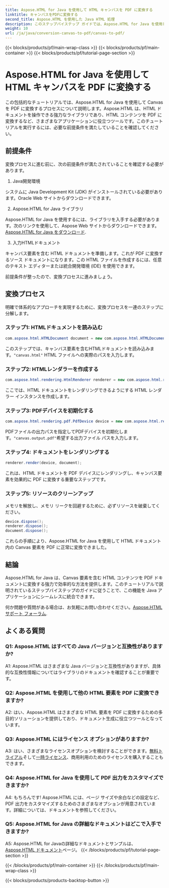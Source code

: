```yaml
---
title: Aspose.HTML for Java を使用して HTML キャンバスを PDF に変換する
linktitle: キャンバスをPDFに変換する
second_title: Aspose.HTML を使用した Java HTML 処理
description: このステップバイステップ ガイドでは、Aspose.HTML for Java を使用して HTML Canvas を PDF に変換する方法を説明します。
weight: 10
url: /ja/java/conversion-canvas-to-pdf/canvas-to-pdf/
---
```


{{< blocks/products/pf/main-wrap-class >}}
{{< blocks/products/pf/main-container >}}
{{< blocks/products/pf/tutorial-page-section >}}

# Aspose.HTML for Java を使用して HTML キャンバスを PDF に変換する

この包括的なチュートリアルでは、Aspose.HTML for Java を使用して Canvas を PDF に変換するプロセスについて説明します。Aspose.HTML は、HTML ドキュメントを操作できる強力なライブラリであり、HTML コンテンツを PDF に変換するなど、さまざまなアプリケーションに役立つツールです。このチュートリアルを実行するには、必要な前提条件を満たしていることを確認してください。

## 前提条件

変換プロセスに進む前に、次の前提条件が満たされていることを確認する必要があります。

1. Java開発環境

システムに Java Development Kit (JDK) がインストールされている必要があります。Oracle Web サイトからダウンロードできます。

2. Aspose.HTML for Java ライブラリ

Aspose.HTML for Java を使用するには、ライブラリを入手する必要があります。次のリンクを使用して、Aspose Web サイトからダウンロードできます。[Aspose.HTML for Java をダウンロード](https://releases.aspose.com/html/java/).

3. 入力HTMLドキュメント

キャンバス要素を含む HTML ドキュメントを準備します。これが PDF に変換するソース ドキュメントになります。この HTML ファイルを作成するには、任意のテキスト エディターまたは統合開発環境 (IDE) を使用できます。

前提条件が整ったので、変換プロセスに進みましょう。

## 変換プロセス

明確で体系的なアプローチを実現するために、変換プロセスを一連のステップに分解します。

### ステップ1: HTMLドキュメントを読み込む

```java
com.aspose.html.HTMLDocument document = new com.aspose.html.HTMLDocument(Resources.input("canvas.html"));
```

このステップでは、キャンバス要素を含むHTMLドキュメントを読み込みます。`"canvas.html"` HTML ファイルへの実際のパスを入力します。

### ステップ2: HTMLレンダラーを作成する

```java
com.aspose.html.rendering.HtmlRenderer renderer = new com.aspose.html.rendering.HtmlRenderer();
```

ここでは、HTML ドキュメントをレンダリングできるようにする HTML レンダラー インスタンスを作成します。

### ステップ3: PDFデバイスを初期化する

```java
com.aspose.html.rendering.pdf.PdfDevice device = new com.aspose.html.rendering.pdf.PdfDevice(Resources.output("canvas.output.pdf"));
```

PDFファイルの出力パスを指定してPDFデバイスを初期化します。`"canvas.output.pdf"`希望する出力ファイル パスを入力します。

### ステップ4: ドキュメントをレンダリングする

```java
renderer.render(device, document);
```

これは、HTML ドキュメントを PDF デバイスにレンダリングし、キャンバス要素を効果的に PDF に変換する重要なステップです。

### ステップ5: リソースのクリーンアップ

メモリを解放し、メモリ リークを回避するために、必ずリソースを破棄してください。

```java
device.dispose();
renderer.dispose();
document.dispose();
```

これらの手順により、Aspose.HTML for Java を使用して HTML ドキュメント内の Canvas 要素を PDF に正常に変換できました。

## 結論

Aspose.HTML for Java は、Canvas 要素を含む HTML コンテンツを PDF ドキュメントに変換する強力で効率的な方法を提供します。このチュートリアルで説明されているステップバイステップのガイドに従うことで、この機能を Java アプリケーションにシームレスに統合できます。

何か問題や質問がある場合は、お気軽にお問い合わせください。[Aspose.HTML サポート フォーラム](https://forum.aspose.com/).

## よくある質問

### Q1: Aspose.HTML はすべての Java バージョンと互換性がありますか?

A1: Aspose.HTML はさまざまな Java バージョンと互換性がありますが、具体的な互換性情報についてはライブラリのドキュメントを確認することが重要です。

### Q2: Aspose.HTML を使用して他の HTML 要素を PDF に変換できますか?

A2: はい、Aspose.HTML はさまざまな HTML 要素を PDF に変換するための多目的ソリューションを提供しており、ドキュメント生成に役立つツールとなっています。

### Q3: Aspose.HTML にはライセンス オプションがありますか?

 A3: はい、さまざまなライセンスオプションを検討することができます。[無料トライアル](https://releases.aspose.com/)そして[一時ライセンス](https://purchase.aspose.com/temporary-license/)、商用利用のためのライセンスを購入することもできます。

### Q4: Aspose.HTML for Java を使用して PDF 出力をカスタマイズできますか?

A4: もちろんです! Aspose.HTML には、ページ サイズや余白などの設定など、PDF 出力をカスタマイズするためのさまざまなオプションが用意されています。詳細については、ドキュメントを参照してください。

### Q5: Aspose.HTML for Java の詳細なドキュメントはどこで入手できますか?

 A5: Aspose.HTML for Javaの詳細なドキュメントとサンプルは、[Aspose.HTML ドキュメント](https://reference.aspose.com/html/java/)ページ。
{{< /blocks/products/pf/tutorial-page-section >}}

{{< /blocks/products/pf/main-container >}}
{{< /blocks/products/pf/main-wrap-class >}}

{{< blocks/products/products-backtop-button >}}
